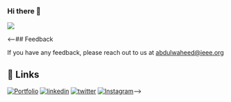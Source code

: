 ### Hi there 👋

<!--
**pin0k/pin0k** is a ✨ _special_ ✨ repository because its `README.md` (this file) appears on your GitHub profile.

Here are some ideas to get you started:

- 🔭 I’m currently working on ...
- 🌱 I’m currently learning ...
- 👯 I’m looking to collaborate on ...
- 🤔 I’m looking for help with ...
- 💬 Ask me about ...
- 📫 How to reach me: ...
- 😄 Pronouns: ...
- ⚡ Fun fact: ...
-->

<!--![](http://github-profile-summary-cards.vercel.app/api/cards/repos-per-language?username=pin0k&theme=default)

### Prerequisites

The things you need before installing the website source code.

- You need to have basic knowledge of HTML Syntax\.
- And you need to have understanding of CSS styling.
- Oh, and don't forget to have VScode installed (you can use other editors as well)

## Built with-->

![](http://github-profile-summary-cards.vercel.app/api/cards/repos-per-language?username=vn7n24fzkq&theme=default)

<--## Feedback

If you have any feedback, please reach out to us at abdulwaheed@ieee.org

## 🔗 Links
[![Portfolio](https://img.shields.io/badge/Portfolio-%23000000.svg?style=for-the-badge&logo=firefox&logoColor=#FF7139)](https://captainwaheed.github.io/)
[![linkedin](https://img.shields.io/badge/linkedin-0A66C2?style=for-the-badge&logo=linkedin&logoColor=white)](https://www.linkedin.com/in/abdul-waheed781/)
[![twitter](https://img.shields.io/badge/twitter-1DA1F2?style=for-the-badge&logo=twitter&logoColor=white)](https://twitter.com/captainWaheed43)
[![Instagram](https://img.shields.io/badge/Instagram-%23E4405F.svg?style=for-the-badge&logo=Instagram&logoColor=white)](https://www.instagram.com/captain_waheed_/)-->
